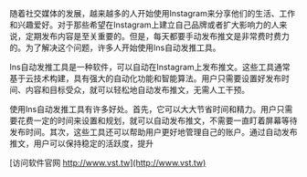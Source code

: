 随着社交媒体的发展，越来越多的人开始使用Instagram来分享他们的生活、工作和兴趣爱好。对于那些希望在Instagram上建立自己品牌或者扩大影响力的人来说，定期发布内容是至关重要的。但是，每天都要手动发布推文是非常费时费力的。为了解决这个问题，许多人开始使用Ins自动发推工具。

Ins自动发推工具是一种软件，可以自动在Instagram上发布推文。这些工具通常基于云技术构建，具有强大的自动化功能和智能算法。用户只需要设置好发布时间、内容和目标受众，就可以轻松地自动发布推文，无需人工干预。

使用Ins自动发推工具有许多好处。首先，它可以大大节省时间和精力。用户只需要花费一定的时间来设置和规划，就可以自动发布推文，不需要一直盯着屏幕等待发布时间。其次，这些工具还可以帮助用户更好地管理自己的账户。通过自动发布推文，用户可以保持稳定的活跃度，提升


[访问软件官网 http://www.vst.tw](http://www.vst.tw)
